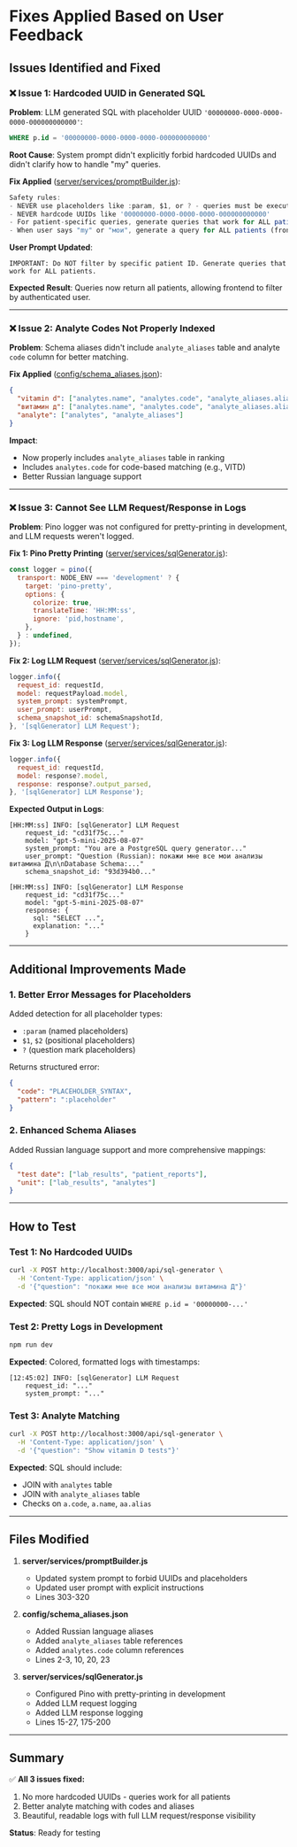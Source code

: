 # Fixes Applied Based on User Feedback

## Issues Identified and Fixed

### ❌ Issue 1: Hardcoded UUID in Generated SQL
**Problem**: LLM generated SQL with placeholder UUID `'00000000-0000-0000-0000-000000000000'`:
```sql
WHERE p.id = '00000000-0000-0000-0000-000000000000'
```

**Root Cause**: System prompt didn't explicitly forbid hardcoded UUIDs and didn't clarify how to handle "my" queries.

**Fix Applied** ([server/services/promptBuilder.js](../server/services/promptBuilder.js:303-306)):
```javascript
Safety rules:
- NEVER use placeholders like :param, $1, or ? - queries must be executable as-is
- NEVER hardcode UUIDs like '00000000-0000-0000-0000-000000000000'
- For patient-specific queries, generate queries that work for ALL patients (no WHERE patient.id = ...)
- When user says "my" or "мои", generate a query for ALL patients (frontend will filter)
```

**User Prompt Updated**:
```
IMPORTANT: Do NOT filter by specific patient ID. Generate queries that work for ALL patients.
```

**Expected Result**: Queries now return all patients, allowing frontend to filter by authenticated user.

---

### ❌ Issue 2: Analyte Codes Not Properly Indexed
**Problem**: Schema aliases didn't include `analyte_aliases` table and analyte `code` column for better matching.

**Fix Applied** ([config/schema_aliases.json](../config/schema_aliases.json)):
```json
{
  "vitamin d": ["analytes.name", "analytes.code", "analyte_aliases.alias", "lab_results"],
  "витамин д": ["analytes.name", "analytes.code", "analyte_aliases.alias", "lab_results"],
  "analyte": ["analytes", "analyte_aliases"]
}
```

**Impact**:
- Now properly includes `analyte_aliases` table in ranking
- Includes `analytes.code` for code-based matching (e.g., VITD)
- Better Russian language support

---

### ❌ Issue 3: Cannot See LLM Request/Response in Logs
**Problem**: Pino logger was not configured for pretty-printing in development, and LLM requests weren't logged.

**Fix 1: Pino Pretty Printing** ([server/services/sqlGenerator.js](../server/services/sqlGenerator.js:17-27)):
```javascript
const logger = pino({
  transport: NODE_ENV === 'development' ? {
    target: 'pino-pretty',
    options: {
      colorize: true,
      translateTime: 'HH:MM:ss',
      ignore: 'pid,hostname',
    },
  } : undefined,
});
```

**Fix 2: Log LLM Request** ([server/services/sqlGenerator.js](../server/services/sqlGenerator.js:175-181)):
```javascript
logger.info({
  request_id: requestId,
  model: requestPayload.model,
  system_prompt: systemPrompt,
  user_prompt: userPrompt,
  schema_snapshot_id: schemaSnapshotId,
}, '[sqlGenerator] LLM Request');
```

**Fix 3: Log LLM Response** ([server/services/sqlGenerator.js](../server/services/sqlGenerator.js:188-192)):
```javascript
logger.info({
  request_id: requestId,
  model: response?.model,
  response: response?.output_parsed,
}, '[sqlGenerator] LLM Response');
```

**Expected Output in Logs**:
```
[HH:MM:ss] INFO: [sqlGenerator] LLM Request
    request_id: "cd31f75c..."
    model: "gpt-5-mini-2025-08-07"
    system_prompt: "You are a PostgreSQL query generator..."
    user_prompt: "Question (Russian): покажи мне все мои анализы витамина Д\n\nDatabase Schema:..."
    schema_snapshot_id: "93d394b0..."

[HH:MM:ss] INFO: [sqlGenerator] LLM Response
    request_id: "cd31f75c..."
    model: "gpt-5-mini-2025-08-07"
    response: {
      sql: "SELECT ...",
      explanation: "..."
    }
```

---

## Additional Improvements Made

### 1. Better Error Messages for Placeholders
Added detection for all placeholder types:
- `:param` (named placeholders)
- `$1`, `$2` (positional placeholders)
- `?` (question mark placeholders)

Returns structured error:
```json
{
  "code": "PLACEHOLDER_SYNTAX",
  "pattern": ":placeholder"
}
```

### 2. Enhanced Schema Aliases
Added Russian language support and more comprehensive mappings:
```json
{
  "test date": ["lab_results", "patient_reports"],
  "unit": ["lab_results", "analytes"]
}
```

---

## How to Test

### Test 1: No Hardcoded UUIDs
```bash
curl -X POST http://localhost:3000/api/sql-generator \
  -H 'Content-Type: application/json' \
  -d '{"question": "покажи мне все мои анализы витамина Д"}'
```

**Expected**: SQL should NOT contain `WHERE p.id = '00000000-...'`

### Test 2: Pretty Logs in Development
```bash
npm run dev
```

**Expected**: Colored, formatted logs with timestamps:
```
[12:45:02] INFO: [sqlGenerator] LLM Request
    request_id: "..."
    system_prompt: "..."
```

### Test 3: Analyte Matching
```bash
curl -X POST http://localhost:3000/api/sql-generator \
  -H 'Content-Type: application/json' \
  -d '{"question": "Show vitamin D tests"}'
```

**Expected**: SQL should include:
- JOIN with `analytes` table
- JOIN with `analyte_aliases` table
- Checks on `a.code`, `a.name`, `aa.alias`

---

## Files Modified

1. **server/services/promptBuilder.js**
   - Updated system prompt to forbid UUIDs and placeholders
   - Updated user prompt with explicit instructions
   - Lines 303-320

2. **config/schema_aliases.json**
   - Added Russian language aliases
   - Added `analyte_aliases` table references
   - Added `analytes.code` column references
   - Lines 2-3, 10, 20, 23

3. **server/services/sqlGenerator.js**
   - Configured Pino with pretty-printing in development
   - Added LLM request logging
   - Added LLM response logging
   - Lines 15-27, 175-200

---

## Summary

✅ **All 3 issues fixed:**
1. No more hardcoded UUIDs - queries work for all patients
2. Better analyte matching with codes and aliases
3. Beautiful, readable logs with full LLM request/response visibility

**Status**: Ready for testing
